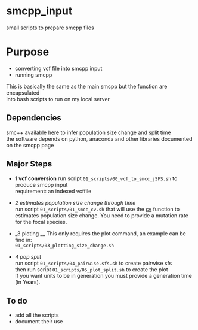 # smcpp_input  
small scripts to prepare smcpp files  


# Purpose 

 * converting vcf file into smcpp input 
 * running smcpp

This is basically the same as the main smcpp but the function are encapsulated   
into bash scripts to run on my local server    

## Dependencies  

smc++ available [here](https://github.com/popgenmethods/smcpp) to infer population size change and split time  
the software depends on python, anaconda and other libraries documented on the smcpp page  

## Major Steps 

   * __1 vcf conversion__
		run script `01_scripts/00_vcf_to_smcc_jSFS.sh` to produce smcpp input  
		requirement: an indexed vcffile
		
   * _2 estimates population size change through time_  
		run script `01_scripts/01_smcc_cv.sh` that will use the [cv](https://github.com/popgenmethods/smcpp) function to estimates population size change.
		You need to provide a mutation rate for the focal species.
		
   * _3 ploting __
		This only requires the plot command, an example can be find in:  
		`01_scripts/03_plotting_size_change.sh`  
		
   * _4 pop split_  
		run script `01_scripts/04_pairwise.sfs.sh` to create pairwise sfs  
		then run script `01_scripts/05_plot_split.sh` to create the plot  
		If you want units to be in generation you must provide a generation time (in Years).		
  

## To do 

* add all the scripts 
* document their use


